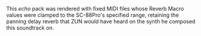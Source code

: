This *echo* pack was rendered with fixed MIDI files whose Reverb Macro values were clamped to the SC-88Pro's specified range, retaining the panning delay reverb that ZUN would have heard on the synth he composed this soundtrack on.
